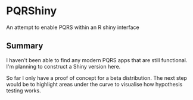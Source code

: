 # PQRShiny
An attempt to enable PQRS within an R shiny interface

## Summary
I haven't been able to find any modern PQRS apps that are still functional. I'm planning to construct a Shiny version here.

So far I only have a proof of concept for a beta distribution. The next step would be to highlight areas under the curve to visualise how hypothesis testing works.
